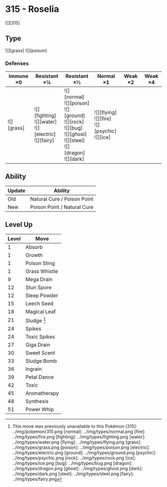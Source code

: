 # 315 - Roselia
![][315]

## Type

![][grass]  ![][poison]

### Defenses

Immune ×0 | Resistant ×¼ | Resistant ×½ | Normal ×1 | Weak ×2 | Weak ×4
---       | ---          | ---          | ---       | ---     | ---
| ![][grass]<br> | ![][fighting]<br> ![][water]<br> ![][electric]<br> ![][fairy]<br> | ![][normal]<br> ![][poison]<br> ![][ground]<br> ![][rock]<br> ![][bug]<br> ![][ghost]<br> ![][steel]<br> ![][dragon]<br> ![][dark]<br> | ![][flying]<br> ![][fire]<br> ![][psychic]<br> ![][ice]<br> | | 

## Ability

Update | Ability
---    | ---
Old    | Natural Cure / Poison Point
New    | Poison Point / Natural Cure

## Level Up

Level | Move
---   | ---
  1   | Absorb
  1   | Growth
  1   | Poison Sting
  1   | Grass Whistle
  9   | Mega Drain
 12   | Stun Spore
 12   | Sleep Powder
 15   | Leech Seed
 18   | Magical Leaf
 21   | Sludge [^1]
 24   | Spikes
 24   | Toxic Spikes
 27   | Giga Drain
 30   | Sweet Scent
 33   | Sludge Bomb
 36   | Ingrain
 39   | Petal Dance
 42   | Toxic
 45   | Aromatherapy
 48   | Synthesis
 51   | Power Whip

[^1]: This move was previously unavailable to this Pokémon
[315]: ../img/pokemon/315.png
[normal]: ../img/types/normal.png
[fire]: ../img/types/fire.png
[fighting]: ../img/types/fighting.png
[water]: ../img/types/water.png
[flying]: ../img/types/flying.png
[grass]: ../img/types/grass.png
[poison]: ../img/types/poison.png
[electric]: ../img/types/electric.png
[ground]: ../img/types/ground.png
[psychic]: ../img/types/psychic.png
[rock]: ../img/types/rock.png
[ice]: ../img/types/ice.png
[bug]: ../img/types/bug.png
[dragon]: ../img/types/dragon.png
[ghost]: ../img/types/ghost.png
[dark]: ../img/types/dark.png
[steel]: ../img/types/steel.png
[fairy]: ../img/types/fairy.png
